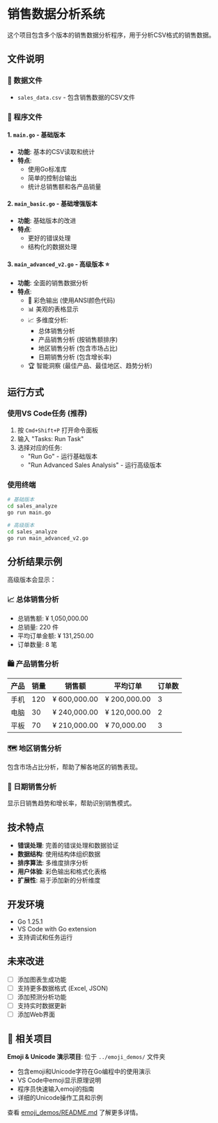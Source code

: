 # 销售数据分析系统

这个项目包含多个版本的销售数据分析程序，用于分析CSV格式的销售数据。

## 文件说明

### 📁 数据文件
- `sales_data.csv` - 包含销售数据的CSV文件

### 📄 程序文件

#### 1. `main.go` - 基础版本
- **功能**: 基本的CSV读取和统计
- **特点**: 
  - 使用Go标准库
  - 简单的控制台输出
  - 统计总销售额和各产品销量

#### 2. `main_basic.go` - 基础增强版本
- **功能**: 基础版本的改进
- **特点**: 
  - 更好的错误处理
  - 结构化的数据处理

#### 3. `main_advanced_v2.go` - 高级版本 ⭐
- **功能**: 全面的销售数据分析
- **特点**: 
  - 🎨 彩色输出 (使用ANSI颜色代码)
  - 📊 美观的表格显示
  - 📈 多维度分析:
    - 总体销售分析
    - 产品销售分析 (按销售额排序)
    - 地区销售分析 (包含市场占比)
    - 日期销售分析 (包含增长率)
  - 🏆 智能洞察 (最佳产品、最佳地区、趋势分析)

## 运行方式

### 使用VS Code任务 (推荐)
1. 按 `Cmd+Shift+P` 打开命令面板
2. 输入 "Tasks: Run Task"
3. 选择对应的任务:
   - "Run Go" - 运行基础版本
   - "Run Advanced Sales Analysis" - 运行高级版本

### 使用终端
```bash
# 基础版本
cd sales_analyze
go run main.go

# 高级版本
cd sales_analyze  
go run main_advanced_v2.go
```

## 分析结果示例

高级版本会显示：

### 📈 总体销售分析
- 总销售额: ¥ 1,050,000.00
- 总销量: 220 件
- 平均订单金额: ¥ 131,250.00
- 订单数量: 8 笔

### 🛍️ 产品销售分析
| 产品 | 销量 | 销售额 | 平均订单 | 订单数 |
|------|------|---------|----------|--------|
| 手机 | 120 | ¥ 600,000.00 | ¥ 200,000.00 | 3 |
| 电脑 | 30 | ¥ 240,000.00 | ¥ 120,000.00 | 2 |
| 平板 | 70 | ¥ 210,000.00 | ¥ 70,000.00 | 3 |

### 🗺️ 地区销售分析
包含市场占比分析，帮助了解各地区的销售表现。

### 📅 日期销售分析
显示日销售趋势和增长率，帮助识别销售模式。

## 技术特点

- **错误处理**: 完善的错误处理和数据验证
- **数据结构**: 使用结构体组织数据
- **排序算法**: 多维度排序分析
- **用户体验**: 彩色输出和格式化表格
- **扩展性**: 易于添加新的分析维度

## 开发环境

- Go 1.25.1
- VS Code with Go extension
- 支持调试和任务运行

## 未来改进

- [ ] 添加图表生成功能
- [ ] 支持更多数据格式 (Excel, JSON)
- [ ] 添加预测分析功能
- [ ] 支持实时数据更新
- [ ] 添加Web界面

## 🎨 相关项目

**Emoji & Unicode 演示项目**: 位于 `../emoji_demos/` 文件夹
- 包含emoji和Unicode字符在Go编程中的使用演示
- VS Code中emoji显示原理说明
- 程序员快速输入emoji的指南
- 详细的Unicode操作工具和示例

查看 [emoji_demos/README.md](../emoji_demos/README.md) 了解更多详情。
